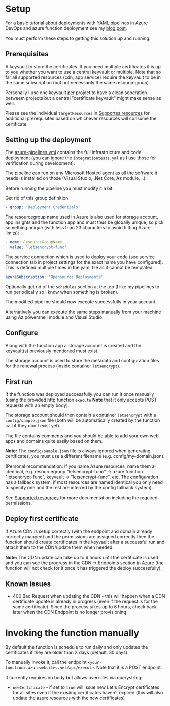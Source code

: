 # Setup

For a basic tutorial about deployments with YAML pipelines in Azure DevOps and azure function deployment see my [blog post](https://marcstan.net/blog/2019/12/07/Using-Azure-DevOps-to-deploy-Azure-functions-from-Github/).

You must perform these steps to getting this solution up and running:

## Prerequisites

A keyvault to store the certificates. If you need multiple certificates it is up to you whether you want to use a central keyvault or multiple. Note that so far all supported resources (cdn, app service) require the keyvault to be in the same subscription (but not necessarily the same resourcegroup).

Personally I use one keyvault per project to have a clean seperation betweem projects but a central "certificate keyvault" might make sense as well.

Please see the individual `targetResources` in [Supportes resources](./Supported%20resources.md#targetResource) for additional prerequisites based on whichever resources will consume the certificate.

## Setting up the deployment

The [azure-pipelines.yml](./azure-pipelines.yml) contains the full infrastructure and code deployment (you can ignore the `integrationtests.yml` as I use those for verification during development).

The pipeline can run on any Microsoft Hosted agent as all the software it needs is installed on those (Visual Studio, .Net Core, Az module, ..).

Before running the pipeline you must modify it a bit:

Get rid of this group definition:
``` yaml
- group: 'Deployment Credentials'
```

The resourcegroup name used in Azure is also used for storage account, app insights and the function app and must thus be globally unique, so pick something unique (with less than 23 characters to avoid hitting Azure limits):

``` yaml
- name: ResourceGroupName
  value: 'letsencrypt-func'
```

The service connection which is used to deploy your code (see service connection tab in project settings for the exact name you have configured). This is defined multiple times in the yaml file as it cannot be templated:

``` yaml
azureSubscription: 'Opensource Deployments'
```

Optionally get rid of the `schedules` section at the top (I like my pipelines to run periodically so I know when something is broken).

The modified pipeline should now execute successfully in your account.

Alternatively you can execute the same steps manually from your machine using Az powershell module and Visual Studio.

## Configure

Along with the function app a storage account is created and the keyvault(s) previously mentioned must exist.

The storage account is used to store the metadata and configuration files for the renewal process (inside container `letsencrypt`).

## First run

If the function was deployed successfully you can run it once manually (using the provided http function `execute` **Note** that it only accepts POST requests with an empty body).

The storage account should then contain a container `letsencrypt` with a `config/sample.json` file (both will be automatically created by the function call if they don't exist yet).

The file contains comments and you should be able to add your own web apps and domains quite easily based on them.

**Note:** The `config/sample.json` file is always ignored when generating certificates, you must use a different filename (e.g. config/my-domain.json).

(Personal recommendation: If you name Azure resources, name them all identical, e.g. resourcegroup "letsencrypt-func" -> azure function "letsencrypt-func", keyvault -> "letsencrypt-func", etc. The configuration has a fallback system, if most resources are named identical you only need to specify one and the rest are inferred by the config fallback system).

See [Supported resources](./Supported%20resources.md) for more documentation including the required permissions.

## Deploy first certificate

If Azure CDN is setup correctly (with the endpoint and domain already correctly mapped) and the permissions are assigned correctly then the function should create certificates in the keyvault after a successful run and attach them to the CDN/update them when needed.

**Note:** The CDN update can take up to 6 hours until the certificate is used and you can see the progress in the CDN -> Endpoints section in Azure (the function will not check for it once it has triggered the deploy successfully).

## Known issues

* 400 Bad Request when updating the CDN - this will happen when a CDN certificate update is already in progress (even if the request is for the same certificate). Since the process takes up to 6 hours, check back later when the CDN Endpoint is no longer provisioning

# Invoking the function manually

By default the function is schedule to run daily and only updates the certificates if they are older than X days (default: 30 days).

To manually invoke it, call the endpoint `<your-function>.azurewebsites.net/api/execute`. Note that it is a POST endpoint.

It currently requires no body but allows overrides via querystring:

* `newCertificate` - if set to `true` will issue new Let's Encrypt certificates for all sites even if the existing certificates haven't expired (this will also update the azure resources with the new certificates)